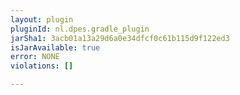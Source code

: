 ```yaml
---
layout: plugin
pluginId: nl.dpes.gradle_plugin
jarSha1: 3acb01a13a29d6a0e34dfcf0c61b115d9f122ed3
isJarAvailable: true
error: NONE
violations: []

---
```

